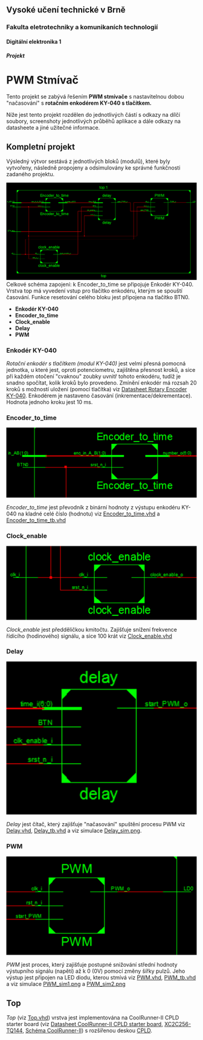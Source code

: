 ## Vysoké učení technické v Brně
### Fakulta eletrotechniky a komunikaních technologií
#### Digitální elektronika 1
##### Projekt
PWM Stmívač
======



Tento projekt se zabývá řešením **PWM stmívače** s nastavitelnou dobou "načasování" s **rotačním enkodérem KY-040 s tlačítkem.**


Níže jest tento projekt rozdělen do jednotlivých částí s odkazy na dílčí soubory, screenshoty jednotlivých průběhů aplikace a dále odkazy na datasheete a jiné užitečné informace.



 ##      **Kompletní projekt**
 
 Výsledný výtvor sestává z jednotlivých bloků (modulů), které byly vytvořeny, následně propojeny a odsimulovány ke správné funkčnosti zadaného projektu.
 
 
 ![PWM stmívač s nastavitelnou dobou "načasování s rotačním enkodérem KY-040 s tlačítkem](celkove_schema.png)
     Celkové schéma zapojení: k Encoder_to_time se připojuje Enkodér KY-040. Vrstva top má vyvedení vstup pro tlačítko enkodéru, kterým se spouští časování. Funkce resetování celého bloku jest připojena na tlačítko BTN0.
 
 
 - **Enkodér KY-040**
 - **Encoder_to_time**
 - **Clock_enable**
 - **Delay**
 - **PWM**
 
 

### Enkodér KY-040
*Rotační enkodér s tlačítkem (modul KY-040)* jest velmi přesná pomocná jednotka, u které jest, oproti potenciometru, zajištěna přesnost kroků, a sice při každém otočení "cvaknou" zoubky uvnitř tohoto enkodéru, tudíž je snadno spočítat, kolik kroků bylo provedeno. Zmínění enkodér má rozsah 20 kroků s možností uložení (pomocí tlačítka) viz [Datasheet Rotary Encoder KY-040](https://www.handsontec.com/dataspecs/module/Rotary%20Encoder.pdf). 
Enkodérem je nastaveno časování (inkrementace/dekrementace). Hodnota jednoho kroku jest 10 ms.


### Encoder_to_time
![Encoder_to_time](Encoder_to_time.png)

*Encoder_to_time* jest převodník z binární hodnoty z výstupu enkodéru KY-040 na kladné celé číslo (hodnotu) viz [Encoder_to_time.vhd](https://github.com/marekhudec/Digital-electronics1/blob/master/Labs/09-Project/Encoder_to_time.vhd) a [Encoder_to_time_tb.vhd](https://github.com/marekhudec/Digital-electronics1/blob/master/Labs/09-Project/Encoder_to_time_tb.vhd)


### Clock_enable
![Clock_enable](Clock_enable.png)

*Clock_enable* jest předděličkou kmitočtu. Zajišťuje snížení frekvence řídícího (hodinového) signálu, a sice 100 krát viz [Clock_enable.vhd](https://github.com/marekhudec/Digital-electronics1/blob/master/Labs/09-Project/clock_enable.vhd)

### Delay
![Delay](Delay.png)

*Delay* jest čítač, který zajišťuje "načasování" spuštění procesu PWM viz [Delay.vhd](https://github.com/marekhudec/Digital-electronics1/blob/master/Labs/09-Project/delay.vhd), [Delay_tb.vhd](https://github.com/marekhudec/Digital-electronics1/blob/master/Labs/09-Project/delay_tb.vhd) a viz simulace [Delay_sim.png](https://github.com/marekhudec/Digital-electronics1/blob/master/Labs/09-Project/delay_sim.png).

### PWM
![PWM](PWM.png)

*PWM* jest proces, který zajišťuje postupné snižování střední hodnoty výstupního signálu (napětí) až k 0 (0V) pomocí změny šířky pulzů.
Jeho výstup jest připojen na LED diodu, kterou stmívá viz [PWM.vhd](https://github.com/marekhudec/Digital-electronics1/blob/master/Labs/09-Project/PWM.vhd), [PWM_tb.vhd](https://github.com/marekhudec/Digital-electronics1/blob/master/Labs/09-Project/PWM_tb.vhd) a viz simulace [PWM_sim1.png](https://github.com/marekhudec/Digital-electronics1/blob/master/Labs/09-Project/PWM_sim1.png) a [PWM_sim2.png](https://github.com/marekhudec/Digital-electronics1/blob/master/Labs/09-Project/PWM_sim2.png)

## Top

*Top* (viz [Top.vhd](https://github.com/marekhudec/Digital-electronics1/blob/master/Labs/09-Project/top.vhd)) vrstva jest implementována na CoolRunner-II CPLD starter board (viz [Datasheet CoolRunner-II CPLD starter board](https://github.com/tomas-fryza/Digital-electronics-1/blob/master/Docs/coolrunner-ii_rm.pdf), [XC2C256-TQ144](https://github.com/tomas-fryza/Digital-electronics-1/blob/master/Docs/xc2c256_cpld.pdf), [Schéma CoolRunner-II](https://github.com/tomas-fryza/Digital-electronics-1/blob/master/Docs/coolrunner-ii_sch.pdf)) s rozšířenou deskou [CPLD](https://github.com/tomas-fryza/Digital-electronics-1/blob/master/Docs/cpld_expansion.pdf).

